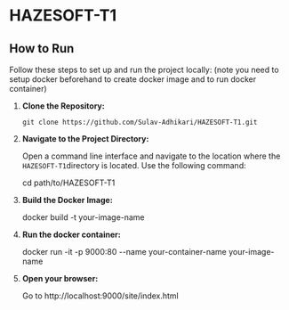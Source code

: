 # HAZESOFT-T1
## How to Run

Follow these steps to set up and run the project locally:
    (note you need to setup docker beforehand to create docker image and to run docker container)
1. **Clone the Repository:**

       git clone https://github.com/Sulav-Adhikari/HAZESOFT-T1.git

2. **Navigate to the Project Directory:**
       
      Open a command line interface and navigate to the location where the `HAZESOFT-T1`directory is located. Use the following command:

      cd path/to/HAZESOFT-T1

3. **Build the Docker Image:**

      docker build -t your-image-name

4. **Run the docker container:**

     docker run -it -p 9000:80 --name your-container-name your-image-name

5. **Open your browser:**

     Go to http://localhost:9000/site/index.html
    

     
     

